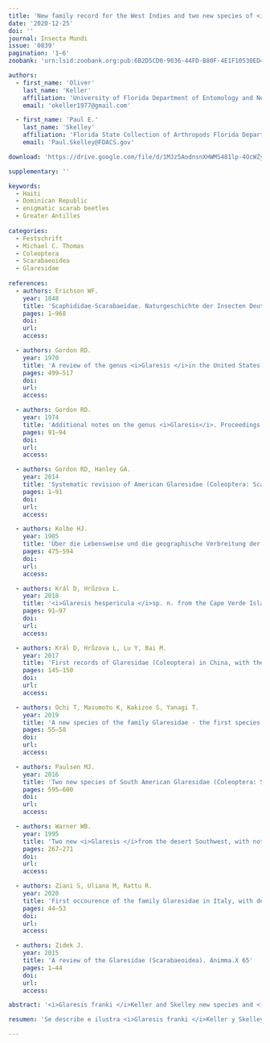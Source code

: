 ```yaml
---
title: 'New family record for the West Indies and two new species of <i>Glaresis</i> Erichson (Coleoptera: Scarabaeoidea: Glaresidae from Hispaniola'
date: '2020-12-25'
doi: ''
journal: Insecta Mundi
issue: '0839'
pagination: '1–6'
zoobank: 'urn:lsid:zoobank.org:pub:6B2D5CD0-9036-44FD-B80F-4E1F10530ED4'

authors:
  - first_name: 'Oliver'
    last_name: 'Keller'
    affiliation: 'University of Florida Department of Entomology and Nematology 1881 Natural Area Drive Gainesville, FL 32611'
    email: 'okeller1977@gmail.com'

  - first_name: 'Paul E.'
    last_name: 'Skelley'
    affiliation: 'Florida State Collection of Arthropods Florida Department of Agriculture and Consumer Services P. O. Box 147100 Gainesville, FL 32614-7100'
    email: 'Paul.Skelley@FDACS.gov'

download: 'https://drive.google.com/file/d/1MJz5AodnsnXHWMS481lp-4OcWZyQ4qx8/view?usp=sharing'

supplementary: ''

keywords:
  - Haiti
  - Dominican Republic
  - enigmatic scarab beetles
  - Greater Antilles
  
categories:
  - Festschrift
  - Michael C. Thomas
  - Coleoptera
  - Scarabaeoidea
  - Glaresidae
  
references:
  - authors: Erichson WF.
    year: 1848
    title: 'Scaphididae-Scarabaeidae. Naturgeschichte der Insecten Deutschlands 3'
    pages: 1–968
    doi: 
    url: 
    access: 

  - authors: Gordon RD.
    year: 1970
    title: 'A review of the genus <i>Glaresis </i>in the United States and Canada. Transactions of the American Entomological Society 96'
    pages: 499–517
    doi: 
    url: 
    access: 

  - authors: Gordon RD.
    year: 1974
    title: 'Additional notes on the genus <i>Glaresis</i>. Proceedings of the Biological Society of Washington 81'
    pages: 91–94
    doi: 
    url: 
    access: 

  - authors: Gordon RD, Hanley GA.
    year: 2014
    title: 'Systematic revision of American Glaresidae (Coleoptera: Scarabaeoidea). Insecta Mundi 0333'
    pages: 1–91
    doi: 
    url: 
    access: 

  - authors: Kolbe HJ.
    year: 1905
    title: 'Über die Lebensweise und die geographische Verbreitung der coprophagen Lamellicornier. Zoologische Jahrbücher, Supplement 8'
    pages: 475–594
    doi: 
    url: 
    access: 

  - authors: Král D, Hrůzova L.
    year: 2018
    title: '<i>Glaresis hespericula </i>sp. n. from the Cape Verde Islands (Coleoptera, Scarabaeoidea, Glaresidae). ZooKeys 792'
    pages: 91–97
    doi: 
    url: 
    access: 

  - authors: Král D, Hrůzova L, Lu Y, Bai M.
    year: 2017
    title: 'First records of Glaresidae (Coleoptera) in China, with the description of a new species from Inner Mongolia and Shaanxi. Zootaxa 4306(1)'
    pages: 145–150
    doi: 
    url: 
    access: 

  - authors: Ochi T, Masumoto K, Kakizoe S, Yanagi T.
    year: 2019
    title: 'A new species of the family Glaresidae - the first species from Japan (Coleoptera, Scarabaeoidea). Kogane 22'
    pages: 55–58
    doi: 
    url: 
    access: 

  - authors: Paulsen MJ.
    year: 2016
    title: 'Two new species of South American Glaresidae (Coleoptera: Scarabaeoidea). Zootaxa 4154(5)'
    pages: 595–600
    doi: 
    url: 
    access: 

  - authors: Warner WB.
    year: 1995
    title: 'Two new <i>Glaresis </i>from the desert Southwest, with notes on the identity of <i>Glaresis mendica </i>Horn (Coleoptera: Scarabaeidae: Glarisinae). Insecta Mundi 9(3–4)'
    pages: 267–271
    doi: 
    url: 
    access: 

  - authors: Ziani S, Uliana M, Rattu R.
    year: 2020
    title: 'First occourence of the family Glaresidae in Italy, with description of the new species <i>Glaresis gentile </i>from Sardinia (Coleoptera: Scarabaeoidea: Glaresidae). Journal of Insect Biodiversity 15(2)'
    pages: 44–53
    doi: 
    url: 
    access: 

  - authors: Zidek J.
    year: 2015
    title: 'A review of the Glaresidae (Scarabaeoidea). Animma.X 65'
    pages: 1–44
    doi: 
    url: 
    access:

abstract: '<i>Glaresis franki </i>Keller and Skelley new species and <i>Glaresis thomasi </i>Keller and Skelley new species (Coleoptera: Scarabaeoidea: Glaresidae) are described and illustrated. They represent the first record of the family for the West Indies. Both species are placed into the phoenicis species group. A key to the two West Indies species is presented.'

resumen: 'Se describe e ilustra <i>Glaresis franki </i>Keller y Skelley nueva especie y <i>Glaresis thomasi </i>Keller y Skelley nueva especie (Coleoptera: Scarabaeoidea: Glaresidae). Estas especies representan el primer record de la familia para las indias occidentales. Ambas especies se colocan en el grupo de especies de phoenicis. Sé presenta una clave dicotómica para las dos especies de las Antillas.'

---
```


